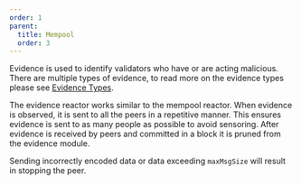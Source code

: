 ```yaml
---
order: 1
parent:
  title: Mempool
  order: 3
---
```


Evidence is used to identify validators who have or are acting malicious. There are multiple types of evidence, to read more on the evidence types please see [Evidence Types](https://docs.tendermint.com/master/spec/core/data_structures.html#evidence).

The evidence reactor works similar to the mempool reactor. When evidence is observed, it is sent to all the peers in a repetitive manner. This ensures evidence is sent to as many people as possible to avoid sensoring. After evidence is received by peers and committed in a block it is pruned from the evidence module.

Sending incorrectly encoded data or data exceeding `maxMsgSize` will result
in stopping the peer.
